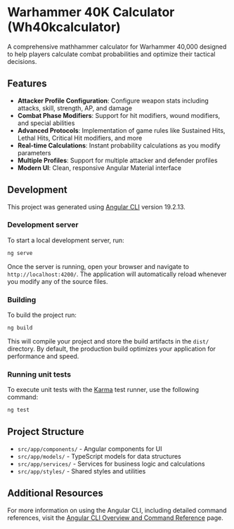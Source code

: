 # Warhammer 40K Calculator (Wh40kcalculator)

A comprehensive mathhammer calculator for Warhammer 40,000 designed to help players calculate combat probabilities and optimize their tactical decisions.

## Features

- **Attacker Profile Configuration**: Configure weapon stats including attacks, skill, strength, AP, and damage
- **Combat Phase Modifiers**: Support for hit modifiers, wound modifiers, and special abilities
- **Advanced Protocols**: Implementation of game rules like Sustained Hits, Lethal Hits, Critical Hit modifiers, and more
- **Real-time Calculations**: Instant probability calculations as you modify parameters
- **Multiple Profiles**: Support for multiple attacker and defender profiles
- **Modern UI**: Clean, responsive Angular Material interface

## Development

This project was generated using [Angular CLI](https://github.com/angular/angular-cli) version 19.2.13.

### Development server

To start a local development server, run:

```bash
ng serve
```

Once the server is running, open your browser and navigate to `http://localhost:4200/`. The application will automatically reload whenever you modify any of the source files.

### Building

To build the project run:

```bash
ng build
```

This will compile your project and store the build artifacts in the `dist/` directory. By default, the production build optimizes your application for performance and speed.

### Running unit tests

To execute unit tests with the [Karma](https://karma-runner.github.io) test runner, use the following command:

```bash
ng test
```

## Project Structure

- `src/app/components/` - Angular components for UI
- `src/app/models/` - TypeScript models for data structures
- `src/app/services/` - Services for business logic and calculations
- `src/app/styles/` - Shared styles and utilities

## Additional Resources

For more information on using the Angular CLI, including detailed command references, visit the [Angular CLI Overview and Command Reference](https://angular.dev/tools/cli) page.
